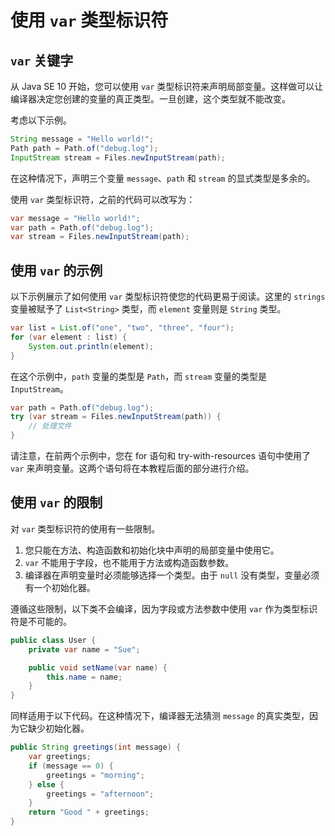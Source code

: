 # 使用 `var` 类型标识符

## `var` 关键字

从 Java SE 10 开始，您可以使用 `var` 类型标识符来声明局部变量。这样做可以让编译器决定您创建的变量的真正类型。一旦创建，这个类型就不能改变。

考虑以下示例。

```java
String message = "Hello world!";
Path path = Path.of("debug.log");
InputStream stream = Files.newInputStream(path);
```

在这种情况下，声明三个变量 `message`、`path` 和 `stream` 的显式类型是多余的。

使用 `var` 类型标识符，之前的代码可以改写为：

```java
var message = "Hello world!";
var path = Path.of("debug.log");
var stream = Files.newInputStream(path);
```

## 使用 `var` 的示例

以下示例展示了如何使用 `var` 类型标识符使您的代码更易于阅读。这里的 `strings` 变量被赋予了 `List<String>` 类型，而 `element` 变量则是 `String` 类型。

```java
var list = List.of("one", "two", "three", "four");
for (var element : list) {
    System.out.println(element);
}
```

在这个示例中，`path` 变量的类型是 `Path`，而 `stream` 变量的类型是 `InputStream`。

```java
var path = Path.of("debug.log");
try (var stream = Files.newInputStream(path)) {
    // 处理文件
}
```

请注意，在前两个示例中，您在 for 语句和 try-with-resources 语句中使用了 `var` 来声明变量。这两个语句将在本教程后面的部分进行介绍。

## 使用 `var` 的限制

对 `var` 类型标识符的使用有一些限制。

1. 您只能在方法、构造函数和初始化块中声明的局部变量中使用它。
2. `var` 不能用于字段，也不能用于方法或构造函数参数。
3. 编译器在声明变量时必须能够选择一个类型。由于 `null` 没有类型，变量必须有一个初始化器。

遵循这些限制，以下类不会编译，因为字段或方法参数中使用 `var` 作为类型标识符是不可能的。

```java
public class User {
    private var name = "Sue";

    public void setName(var name) {
        this.name = name;
    }
}
```

同样适用于以下代码。在这种情况下，编译器无法猜测 `message` 的真实类型，因为它缺少初始化器。

```java
public String greetings(int message) {
    var greetings;
    if (message == 0) {
        greetings = "morning";
    } else {
        greetings = "afternoon";
    }
    return "Good " + greetings;
}
```

